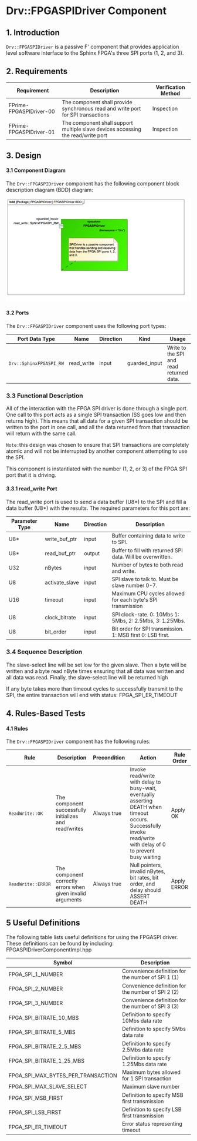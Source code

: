 Drv::FPGASPIDriver Component
===

## 1. Introduction

`Drv::FPGASPIDriver` is a passive F' component that provides application level
software interface to the Sphinx FPGA's three SPI ports (1, 2, and 3). 

## 2. Requirements

Requirement | Description | Verification Method |
----------- | ----------- | -------------------
FPrime-FPGASPIDriver-00 | The component shall provide synchronous read and write port for SPI transactions | Inspection |
FPrime-FPGASPIDriver-01 | The component shall support multiple slave devices accessing the read/write port | Inspection |

## 3. Design

#### 3.1 Component Diagram

The `Drv::FPGASPIDriver` component has the following component block description
diagram (BDD) diagram:

![`Drv::FPGASPIDriver` Diagram](img/FPGASPIDriver.jpg "Drv::FPGASPIDriver")

#### 3.2 Ports

The `Drv::FPGASPIDriver` component uses the following port types:

| Port Data Type             | Name        | Direction | Kind          | Usage                                    |
|----------------------------|-------------|-----------|---------------|------------------------------------------|
| `Drv::SphinxFPGASPI_RW`    | read_write  | input     | guarded_input | Write to the SPI and read returned data. |

### 3.3 Functional Description

All of the interaction with the FPGA SPI driver is done through a single port. One call to this port acts as a single
SPI transaction (SS goes low and then returns high).  This means that all data for a given SPI transaction should be
written to the port in one call, and all the data returned from that transaction will return with the same call.

`Note:`this design was chosen to ensure that SPI transactions are completely atomic and will not be interrupted
by another component attempting to use the SPI.

This component is instantiated with the number (1, 2, or 3) of the FPGA SPI port that it is driving.

#### 3.3.1 read_write Port

The read_write port is used to send a data buffer (U8\*) to the SPI and fill a data buffer (U8\*) with the results. The
required parameters for this port are:

| Parameter Type | Name           | Direction | Description                                                 |
|--------------- |----------------|-----------|-------------------------------------------------------------|
| U8\*           | write_buf_ptr  | input     | Buffer containing data to write to SPI.                     |
| U8\*           | read_buf_ptr   | output    | Buffer to fill with returned SPI data. Will be overwritten. |
| U32            | nBytes         | input     | Number of bytes to both read and write.                     |
| U8             | activate_slave | input     | SPI slave to talk to. Must be slave number 0-7.             |
| U16            | timeout        | input     | Maximum CPU cycles allowed for each byte's SPI transmission |
| U8             | clock_bitrate  | input     | SPI clock-rate. 0: 10Mbs 1: 5Mbs, 2: 2.5Mbs, 3: 1.25Mbs.    |
| U8             | bit_order      | input     | Bit order for SPI transmission. 1: MSB first 0: LSB first.  |

### 3.4 Sequence Description

The slave-select line will be set low for the given slave. Then a byte will be written and a byte read nByte times
ensuring that all data was written and all data was read. Finally, the slave-select line will be returned high

If any byte takes more than timeout cycles to successfully transmit to the SPI, the entire transaction will end
with status: FPGA_SPI_ER_TIMEOUT

## 4. Rules-Based Tests

#### 4.1 Rules

The `Drv::FPGASPIDriver` component has the following rules:

Rule | Description | Precondition | Action | Rule Order
-----|-------------|--------------|--------|-----------
`ReadWrite::OK` | The component successfully initializes and read/writes | Always true | Invoke read/write with delay to busy-wait, eventually asserting DEATH when timeout occurs. Successfully invoke read/write with delay of 0 to prevent busy waiting | Apply OK
`ReadWrite::ERROR` | The component correctly errors when given invalid arguments | Always true | Null pointers, invalid nBytes, bit rates, bit order, and delay should ASSERT DEATH | Apply ERROR

## 5 Useful Definitions

The following table lists useful definitions for using the FPGASPI driver.  These definitions can be found by
including: FPGASPIDriverComponentImpl.hpp

| Symbol                             | Description                                                   |
|------------------------------------|---------------------------------------------------------------|
| FPGA_SPI_1_NUMBER                  | Convenience definition for the number of SPI 1 (1)            |
| FPGA_SPI_2_NUMBER                  | Convenience definition for the number of SPI 2 (2)            |
| FPGA_SPI_3_NUMBER                  | Convenience definition for the number of SPI 3 (3)            |
| FPGA_SPI_BITRATE_10_MBS            | Definition to specify 10Mbs data rate                         |
| FPGA_SPI_BITRATE_5_MBS             | Definition to specify 5Mbs data rate                          |
| FPGA_SPI_BITRATE_2_5_MBS           | Definition to specify 2.5Mbs data rate                        |
| FPGA_SPI_BITRATE_1_25_MBS          | Definition to specify 1.25Mbs data rate                       |
| FPGA_SPI_MAX_BYTES_PER_TRANSACTION | Maximum bytes allowed for 1 SPI transaction                   |
| FPGA_SPI_MAX_SLAVE_SELECT          | Maximum slave number                                          |
| FPGA_SPI_MSB_FIRST                 | Definition to specify MSB first transmission                  |
| FPGA_SPI_LSB_FIRST                 | Definition to specify LSB first transmission                  |
| FPGA_SPI_ER_TIMEOUT                | Error status representing timeout                             |
